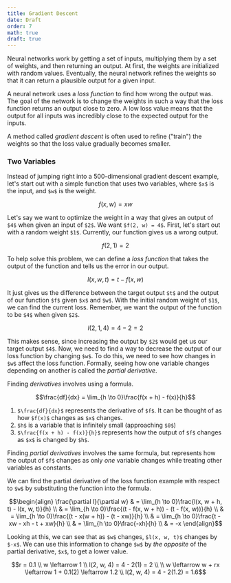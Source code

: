 ```yaml
---
title: Gradient Descent
date: Draft
order: 7
math: true
draft: true
---
```


Neural networks work by getting a set of inputs, multiplying them by a set of weights, and then returning an output. At first, the weights are initialized with random values. Eventually, the neural network refines the weights so that it can return a plausible output for a given input.

A neural network uses a _loss function_ to find how wrong the output was. The goal of the network is to change the weights in such a way that the loss function returns an output close to zero. A low loss value means that the output for all inputs was incredibly close to the expected output for the inputs.

A method called _gradient descent_ is often used to refine ("train") the weights so that the loss value gradually becomes smaller.

### Two Variables

Instead of jumping right into a 500-dimensional gradient descent example, let's start out with a simple function that uses two variables, where `$x$` is the input, and `$w$` is the weight.

```math
f(x, w) = xw
```

Let's say we want to optimize the weight in a way that gives an output of `$4$` when given an input of `$2$`. We want `$f(2, w) = 4$`. First, let's start out with a random weight `$1$`. Currently, our function gives us a wrong output.

```math
f(2, 1) = 2
```

To help solve this problem, we can define a _loss function_ that takes the output of the function and tells us the error in our output.

```math
l(x, w, t) = t - f(x, w)
```

It just gives us the difference between the target output `$t$` and the output of our function `$f$` given `$x$` and `$w$`. With the initial random weight of `$1$`, we can find the current loss. Remember, we want the output of the function to be `$4$` when given `$2$`.

```math
l(2, 1, 4) = 4 - 2 = 2
```

This makes sense, since increasing the output by `$2$` would get us our target output `$4$`. Now, we need to find a way to decrease the output of our loss function by changing `$w$`. To do this, we need to see how changes in `$w$` affect the loss function. Formally, seeing how one variable changes depending on another is called the _partial derivative_.

Finding _derivatives_ involves using a formula.

```math
\frac{df}{dx} = \lim_{h \to 0}\frac{f(x + h) - f(x)}{h}
```

1. `$\frac{df}{dx}$` represents the derivative of `$f$`. It can be thought of as how `$f(x)$` changes as `$x$` changes.
2. `$h$` is a variable that is infinitely small (approaching `$0$`)
3. `$\frac{f(x + h) - f(x)}{h}$` represents how the output of `$f$` changes as `$x$` is changed by `$h$`.

Finding _partial derivatives_ involves the same formula, but represents how the output of `$f$` changes as only _one_ variable changes while treating other variables as constants.

We can find the partial derivative of the loss function example with respect to `$w$` by substituting the function into the formula.

```math
\begin{align}
  \frac{\partial l}{\partial w} & = \lim_{h \to 0}\frac{l(x, w + h, t) - l(x, w, t)}{h} \\
  & = \lim_{h \to 0}\frac{(t - f(x, w + h)) - (t - f(x, w))}{h} \\
  & = \lim_{h \to 0}\frac{(t - x(w + h)) - (t - xw)}{h} \\
  & = \lim_{h \to 0}\frac{t - xw - xh - t + xw}{h} \\
  & = \lim_{h \to 0}\frac{-xh}{h} \\
  & = -x
\end{align}
```

Looking at this, we can see that as `$w$` changes, `$l(x, w, t)$` changes by `$-x$`. We can use this information to change `$w$` by _the opposite_ of the partial derivative, `$x$`, to get a lower value.

```math
r = 0.1 \\
w \leftarrow 1 \\
l(2, w, 4) = 4 - 2(1) = 2 \\
\\
w \leftarrow w + rx \leftarrow 1 + 0.1(2) \leftarrow 1.2 \\
l(2, w, 4) = 4 - 2(1.2) = 1.6
```
